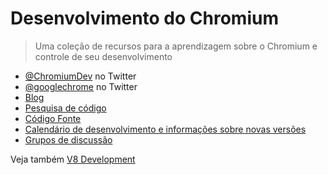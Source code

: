 # Desenvolvimento do Chromium

> Uma coleção de recursos para a aprendizagem sobre o Chromium e controle de seu desenvolvimento

- [@ChromiumDev](https://twitter.com/ChromiumDev) no Twitter
- [@googlechrome](https://twitter.com/googlechrome) no Twitter
- [Blog](https://blog.chromium.org)
- [Pesquisa de código](https://cs.chromium.org/)
- [Código Fonte](https://cs.chromium.org/chromium/src/)
- [Calendário de desenvolvimento e informações sobre novas versões](https://www.chromium.org/developers/calendar)
- [Grupos de discussão](https://www.chromium.org/developers/discussion-groups)

Veja também [V8 Development](v8-development.md)
